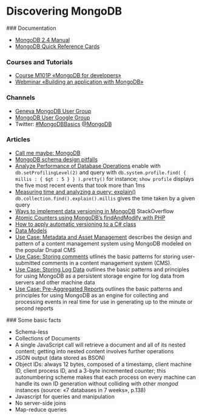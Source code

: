 # Discovering MongoDB

### Documentation

* [MongoDB 2.4 Manual](http://docs.mongodb.org)
* [MongoDB Quick Reference Cards](https://www.mongodb.com/reference)

### Courses and Tutorials

* [Course M101P «MongoDB for developers»](../tree/master/course-m101p)
* [Webminar «Building an application with MongoDB»](../tree/master/webinar-build-an-app)

### Channels

* [Geneva MongoDB User Group](http://genevamug.ch)
* [MongoDB User Google Group](https://groups.google.com/forum/#!forum/mongodb-user)
* Twitter: [#MongoDBBasics](https://twitter.com/search?q=%23MongoDBBasics) [@MongoDB](https://twitter.com/MongoDB)

### Articles

* [Call me maybe: MongoDB](http://aphyr.com/posts/284-call-me-maybe-mongodb)
* [MongoDB schema design pitfalls](https://blog.serverdensity.com/mongodb-schema-design-pitfalls/)
* [Analyze Performance of Database Operations](http://docs.mongodb.org/manual/tutorial/manage-the-database-profiler/) enable with `db.setProfilingLevel(2)` and query with `db.system.profile.find( { millis : { $gt : 5 } } ).pretty()` for instance; `show profile` displays the five most recent events that took more than 1ms
* [Measuring time and analyzing a query: explain()](http://docs.mongodb.org/manual/reference/method/cursor.explain/) `db.collection.find().explain().millis` gives the time taken by a given query
* [Ways to implement data versioning in MongoDB](http://stackoverflow.com/questions/4185105/ways-to-implement-data-versioning-in-mongodb) StackOverflow
* [Atomic Counters using MongoDB’s findAndModify with PHP](http://chemicaloliver.net/programming/atomic-counters-using-mongodbs-findandmodify-with-php/)
* [How to apply automatic versioning to a C# class](http://stackoverflow.com/questions/20351698/how-to-apply-automatic-versioning-to-a-c-sharp-class)
* [Data Models](http://docs.mongodb.org/manual/data-modeling)
* [Use Case: Metadata and Asset Management](http://docs.mongodb.org/ecosystem/use-cases/metadata-and-asset-management/) describes the design and pattern of a content management system using MongoDB modeled on the popular Drupal CMS
* [Use Case: Storing comments](http://docs.mongodb.org/ecosystem/use-cases/storing-comments/) utlines the basic patterns for storing user-submitted comments in a content management system (CMS).
* [Use Case: Storing Log Data](http://docs.mongodb.org/ecosystem/use-cases/storing-log-data/) outlines the basic patterns and principles for using MongoDB as a persistent storage engine for log data from servers and other machine data
* [Use Case: Pre-Aggregated Reports](http://docs.mongodb.org/ecosystem/use-cases/pre-aggregated-reports/) outlines the basic patterns and principles for using MongoDB as an engine for collecting and processing events in real time for use in generating up to the minute or second reports

### Some basic facts

* Schema-less
* Collections of Documents
* A single JavaScript call will retrieve a document and all of its nested content; getting into nested content involves further operations
* JSON output (data stored as BSON)
* Object IDs: always 12 bytes, composed of a timestamp, client machine ID, client process ID, and a 3-byte incremented counter; this autonumbering scheme makes that each process on every machine can handle its own ID generation without colliding with other _mongod_ instances (source: «7 databases in 7 weeks», p.138)
* Javascript for queries and manipulation
* No server-side joins
* Map-reduce queries

